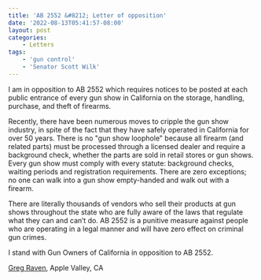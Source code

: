 ```yaml
---
title: 'AB 2552 &#8212; Letter of opposition'
date: '2022-08-13T05:41:57-08:00'
layout: post
categories:
    - Letters
tags:
    - 'gun control'
    - 'Senator Scott Wilk'
---
```


I am in opposition to AB 2552 which requires notices to be posted at each public entrance of every gun show in California on the storage, handling, purchase, and theft of firearms.

Recently, there have been numerous moves to cripple the gun show industry, in spite of the fact that they have safely operated in California for over 50 years. There is no "gun show loophole" because all firearm (and related parts) must be processed through a licensed dealer and require a background check, whether the parts are sold in retail stores or gun shows. Every gun show must comply with every statute: background checks, waiting periods and registration requirements. There are zero exceptions; no one can walk into a gun show empty-handed and walk out with a firearm.

There are literally thousands of vendors who sell their products at gun shows throughout the state who are fully aware of the laws that regulate what they can and can’t do. AB 2552 is a punitive measure against people who are operating in a legal manner and will have zero effect on criminal gun crimes.

I stand with Gun Owners of California in opposition to AB 2552.

[Greg Raven](https://www.gregraven.org/), Apple Valley, CA